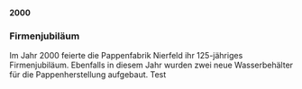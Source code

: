 #### 2000

### Firmenjubiläum
Im Jahr 2000 feierte die Pappenfabrik Nierfeld ihr 125-jähriges Firmenjubiläum.
Ebenfalls in diesem Jahr wurden zwei neue Wasserbehälter für die Pappenherstellung aufgebaut. Test